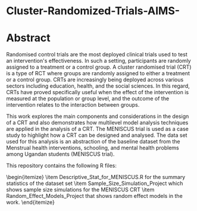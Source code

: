 # Cluster-Randomized-Trials-AIMS-

# Abstract

Randomised control trials are the most deployed clinical trials used to test an intervention's effectiveness. In such a setting, participants are randomly assigned to a treatment or a control group. A cluster randomised trial (CRT) is a type of RCT where groups are randomly assigned to either a treatment or a control group. CRTs are increasingly being deployed across various sectors including education, health, and the social sciences. In this regard, CRTs have proved specifically useful when the effect of the intervention is measured at the population or group level, and the outcome of the intervention relates to the interaction between groups.

This work explores the main components and considerations in the design of a CRT and also demonstrates how multilevel model analysis techniques are applied in the analysis of a CRT. The MENISCUS trial is used as a case study to highlight how a CRT can be designed and analysed. The data set used for this analysis is an abstraction of the baseline dataset from the Menstrual health interventions, schooling, and mental health problems among Ugandan students (MENISCUS trial).


This repository contains the following R files:

\begin{itemize}
\item Descriptive_Stat_for_MENISCUS.R  for the summary statistics of the dataset set
\item Sample_Size_Simulation_Project which shows sample size simulations for the MENISCUS CRT
\item Random_Effect_Models_Project that shows random effect models in the work.
\end{itemize}

